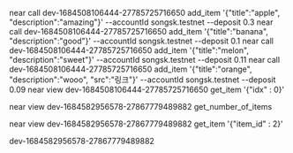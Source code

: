near call dev-1684508106444-27785725716650 add_item '{"title":"apple", "description":"amazing"}' --accountId songsk.testnet --deposit 0.3
near call dev-1684508106444-27785725716650 add_item '{"title":"banana", "description":"good"}' --accountId songsk.testnet --deposit 0.1
near call dev-1684508106444-27785725716650 add_item '{"title":"melon", "description":"sweet"}' --accountId songsk.testnet --deposit 0.11
near call dev-1684508106444-27785725716650 add_item '{"title":"orange", "description":"wooo", "src":"링크"}' --accountId songsk.testnet --deposit 0.09
near view dev-1684508106444-27785725716650 get_item '{"idx" : 0}'

near view dev-1684582956578-27867779489882 get_number_of_items

near view dev-1684582956578-27867779489882 get_item '{"item_id" : 2}'

dev-1684582956578-27867779489882